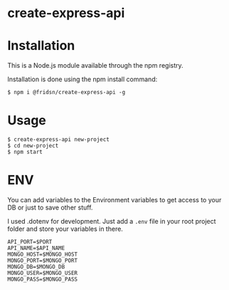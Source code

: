 # create-express-api

# Installation
This is a Node.js module available through the npm registry.

Installation is done using the npm install command:

```bin
$ npm i @fridsn/create-express-api -g
```

# Usage
```bin
$ create-express-api new-project
$ cd new-project
$ npm start
```
# ENV

You can add variables to the Environment variables to get access to your DB
or just to save other stuff.

I used .dotenv for development.
Just add a ```.env``` file in your root project folder and store your variables in there.
```
API_PORT=$PORT
API_NAME=$API_NAME
MONGO_HOST=$MONGO_HOST
MONGO_PORT=$MONGO_PORT
MONGO_DB=$MONGO_DB
MONGO_USER=$MONGO_USER
MONGO_PASS=$MONGO_PASS
```
